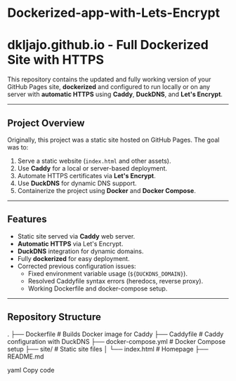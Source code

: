 # Dockerized-app-with-Lets-Encrypt


# dkljajo.github.io - Full Dockerized Site with HTTPS

This repository contains the updated and fully working version of your GitHub Pages site, **dockerized** and configured to run locally or on any server with **automatic HTTPS** using **Caddy**, **DuckDNS**, and **Let's Encrypt**.

---

## Project Overview

Originally, this project was a static site hosted on GitHub Pages. The goal was to:

1. Serve a static website (`index.html` and other assets).
2. Use **Caddy** for a local or server-based deployment.
3. Automate HTTPS certificates via **Let's Encrypt**.
4. Use **DuckDNS** for dynamic DNS support.
5. Containerize the project using **Docker** and **Docker Compose**.

---

## Features

- Static site served via **Caddy** web server.
- **Automatic HTTPS** via Let's Encrypt.
- **DuckDNS** integration for dynamic domains.
- Fully **dockerized** for easy deployment.
- Corrected previous configuration issues:
  - Fixed environment variable usage (`${DUCKDNS_DOMAIN}`).
  - Resolved Caddyfile syntax errors (heredocs, reverse proxy).
  - Working Dockerfile and docker-compose setup.

---

## Repository Structure

.
├── Dockerfile # Builds Docker image for Caddy
├── Caddyfile # Caddy configuration with DuckDNS
├── docker-compose.yml # Docker Compose setup
├── site/ # Static site files
│ └── index.html # Homepage
├── README.md

yaml
Copy code
